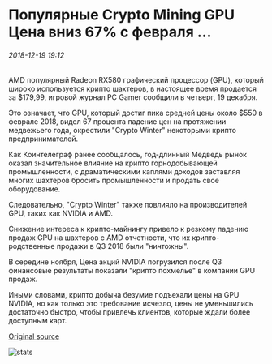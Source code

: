 # Популярные Crypto Mining GPU Цена вниз 67% с февраля ...

###### 2018-12-19 19:12

AMD популярный Radeon RX580 графический процессор (GPU), который широко используется крипто шахтеров, в настоящее время продается за $179,99, игровой журнал PC Gamer сообщили в четверг, 19 декабря.

Это означает, что GPU, который достиг пика средней цены около $550 в феврале 2018, видел 67 процента падение цен на протяжении медвежьего года, окрестили "Crypto Winter" некоторыми крипто предпринимателей.

Как Коинтелеграф ранее сообщалось, год-длинный Медведь рынок оказал значительное влияние на крипто горнодобывающей промышленности, с драматическими каплями доходов заставляя многих шахтеров бросить промышленности и продать свое оборудование.

Следовательно, "Crypto Winter" также повлияло на производителей GPU, таких как NVIDIA и AMD.

Снижение интереса к крипто-майнингу привело к резкому падению продаж GPU на шахтеров с AMD отчетности, что их крипто-родственные продажи в Q3 2018 были "ничтожны".

В середине ноября, Цена акций NVIDIA погрузился после Q3 финансовые результаты показали "крипто похмелье" в компании GPU продаж.

Иными словами, крипто добыча безумие подъехали цены на GPU NVIDIA, но как только это требование исчезло, цены не уменьшились достаточно быстро, чтобы привлечь клиентов, которые ждали более доступным карт.

[Original source](https://cointelegraph.com/news/popular-crypto-mining-gpu-price-down-67-since-february)

![stats](https://c.statcounter.com/11760860/0/a89fa40b/1/ "stats")